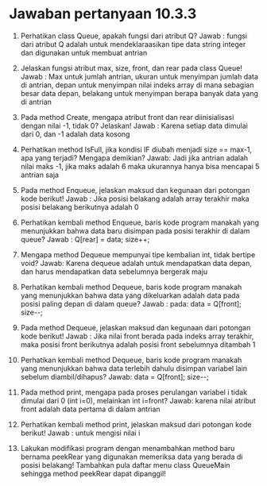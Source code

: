 # Jawaban pertanyaan 10.3.3
1. Perhatikan class Queue, apakah fungsi dari atribut Q?
Jawab :
fungsi dari atribut Q adalah untuk mendeklaraasikan tipe data string integer dan digunakan untuk membuat antrian
2. Jelaskan fungsi atribut max, size, front, dan rear pada class Queue!
Jawab :
Max untuk jumlah antrian, ukuran untuk menyimpan jumlah data di antrian, depan untuk menyimpan nilai indeks array di mana sebagian besar data depan, belakang untuk menyimpan berapa banyak data yang di antrian
3. Pada method Create, mengapa atribut front dan rear diinisialisasi dengan nilai -1, tidak 0? 
Jelaskan!
Jawab :
Karena setiap data dimulai dari 0, dan -1 adalah data kosong
4. Perhatikan method IsFull, jika kondisi IF diubah menjadi size == max-1, apa yang terjadi? 
Mengapa demikian?
Jawab: 
Jadi jika antrian adalah nilai maks -1, jika maks adalah 6 maka ukurannya hanya bisa mencapai 5 antrian saja
5. Pada method Enqueue, jelaskan maksud dan kegunaan dari potongan kode berikut! 
Jawab :
Jika posisi belakang adalah array terakhir maka posisi belakang berikutnya adalah 0
6. Perhatikan kembali method Enqueue, baris kode program manakah yang menunjukkan bahwa 
data baru disimpan pada posisi terakhir di dalam queue?
Jawab :
Q[rear] = data;
            size++;

7. Mengapa method Dequeue mempunyai tipe kembalian int, tidak bertipe void?
Jawab: 
Karena dequeue adalah untuk mendapatkan data depan, dan harus mendapatkan data sebelumnya bergerak maju

8. Perhatikan kembali method Dequeue, baris kode program manakah yang menunjukkan bahwa 
data yang dikeluarkan adalah data pada posisi paling depan di dalam queue?
Jawab :
pada: data = Q[front];
            size--;
9. Pada method Dequeue, jelaskan maksud dan kegunaan dari potongan kode berikut! 
Jawab :
Jika nilai front berada pada indeks array terakhir, maka posisi front berikutnya adalah posisi front sebelumnya ditambah 1
10. Perhatikan kembali method Dequeue, baris kode program manakah yang menunjukkan bahwa 
data terlebih dahulu disimpan variabel lain sebelum diambil/dihapus?
Jawab: 
data = Q[front];
        size--;
11. Pada method print, mengapa pada proses perulangan variabel i tidak dimulai dari 0 (int i=0), 
melainkan int i=front?
Jawab: 
karena nilai atribut front adalah data pertama di dalam antrian
12. Perhatikan kembali method print, jelaskan maksud dari potongan kode berikut! 
Jawab :
untuk mengisi nilai i

13. Lakukan modifikasi program dengan menambahkan method baru bernama peekRear yang 
digunakan memeriksa data yang berada di posisi belakang! Tambahkan pula daftar menu class
QueueMain sehingga method peekRear dapat dipanggil!
